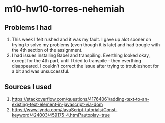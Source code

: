 # m10-hw10-torres-nehemiah

## Problems I had 
1. This week I felt rushed and it was my fault. I gave up alot sooner on trying to solve my problems (even though it is late) and had trougle with the 4th section of the assignment.
2. I had issues installing Babel and transpiling. Everthing looked okay, except for the 4th part, until I tried to transpile - then everthing disappeared. I couldn't correct the issue after trying to troubleshoot for a bit and was unsuccessful.

## Sources I used
1. https://stackoverflow.com/questions/41764061/adding-text-to-an-existing-text-element-in-javascript-via-dom
2. https://www.lynda.com/JavaScript-tutorials/Const-keyword/424003/459175-4.html?autoplay=true

